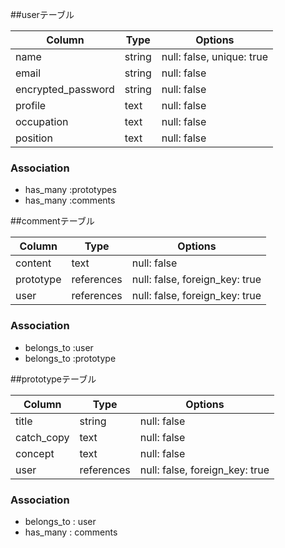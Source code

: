 ##userテーブル

| Column             | Type   | Options                  |
| ------------------ | ------ | --------------           |
| name               | string | null: false, unique: true|
| email              | string | null: false              |
| encrypted_password | string | null: false              |
| profile            | text   | null: false              |
| occupation         | text   | null: false              |
| position           | text   | null: false              |

### Association
- has_many :prototypes
- has_many :comments


##commentテーブル

| Column             | Type       | Options                       |
| ------------------ | ------     | -----------                   |
| content            | text       | null: false                   |
| prototype          | references | null: false, foreign_key: true|
| user               | references | null: false, foreign_key: true|

### Association
- belongs_to :user
- belongs_to :prototype




##prototypeテーブル

| Column             | Type      | Options                       |
| ------------------ | ------    | -----------                   |
| title              | string    | null: false                   |
| catch_copy         | text      | null: false                   |
| concept            | text      | null: false                   |
| user               | references| null: false, foreign_key: true|

### Association
- belongs_to : user
- has_many : comments


